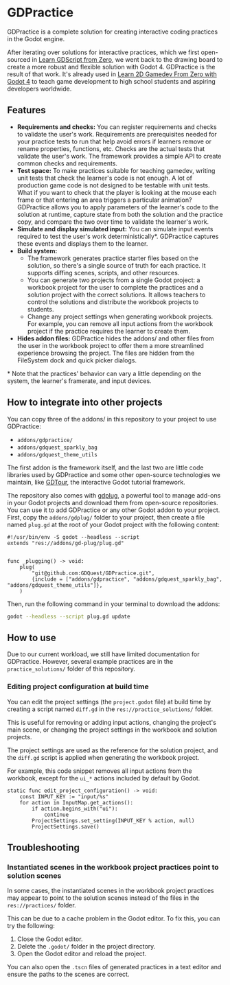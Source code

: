 # GDPractice

GDPractice is a complete solution for creating interactive coding practices in the Godot engine.

After iterating over solutions for interactive practices, which we first open-sourced in [Learn GDScript from Zero](https://github.com/GDQuest/learn-gdscript), we went back to the drawing board to create a more robust and flexible solution with Godot 4. GDPractice is the result of that work. It's already used in [Learn 2D Gamedev From Zero with Godot 4](https://school.gdquest.com/products/learn_2d_gamedev_godot_4/) to teach game development to high school students and aspiring developers worldwide.

## Features

- **Requirements and checks:** You can register requirements and checks to validate the user's work. Requirements are prerequisites needed for your practice tests to run that help avoid errors if learners remove or rename properties, functions, etc. Checks are the actual tests that validate the user's work. The framework provides a simple API to create common checks and requirements.
- **Test space:** To make practices suitable for teaching gamedev, writing unit tests that check the learner's code is not enough. A lot of production game code is not designed to be testable with unit tests. What if you want to check that the player is looking at the mouse each frame or that entering an area triggers a particular animation? GDPractice allows you to apply parameters of the learner's code to the solution at runtime, capture state from both the solution and the practice copy, and compare the two over time to validate the learner's work.
- **Simulate and display simulated input:** You can simulate input events required to test the user's work deterministically*. GDPractice captures these events and displays them to the learner.
- **Build system:**
    - The framework generates practice starter files based on the solution, so there's a single source of truth for each practice. It supports diffing scenes, scripts, and other resources.
    - You can generate two projects from a single Godot project: a workbook project for the user to complete the practices and a solution project with the correct solutions. It allows teachers to control the solutions and distribute the workbook projects to students.
    - Change any project settings when generating workbook projects. For example, you can remove all input actions from the workbook project if the practice requires the learner to create them.
- **Hides addon files:** GDPractice hides the addons/ and other files from the user in the workbook project to offer them a more streamlined experience browsing the project. The files are hidden from the FileSystem dock and quick picker dialogs.

\* Note that the practices' behavior can vary a little depending on the system, the learner's framerate, and input devices. 

## How to integrate into other projects

You can copy three of the addons/ in this repository to your project to use GDPractice:

- `addons/gdpractice/`
- `addons/gdquest_sparkly_bag`
- `addons/gdquest_theme_utils`

The first addon is the framework itself, and the last two are little code libraries used by GDPractice and some other open-source technologies we maintain, like [GDTour](https://github.com/GDQuest/gdtour), the interactive Godot tutorial framework.

The repository also comes with [gdplug](https://github.com/imjp94/gd-plug), a powerful tool to manage add-ons in your Godot projects and download them from open-source repositories. You can use it to add GDPractice or any other Godot addon to your project. First, copy the `addons/gdplug/` folder to your project, then create a file named `plug.gd` at the root of your Godot project with the following content:

```gdscript
#!/usr/bin/env -S godot --headless --script
extends "res://addons/gd-plug/plug.gd"


func _plugging() -> void:
	plug(
		"git@github.com:GDQuest/GDPractice.git",
		{include = ["addons/gdpractice", "addons/gdquest_sparkly_bag", "addons/gdquest_theme_utils"]},
	)
```

Then, run the following command in your terminal to download the addons:

```bash
godot --headless --script plug.gd update
```

## How to use

Due to our current workload, we still have limited documentation for GDPractice. However, several example practices are in the `practice_solutions/` folder of this repository.

### Editing project configuration at build time

You can edit the project settings (the `project.godot` file) at build time by creating a script named `diff.gd` in the `res://practice_solutions/` folder.

This is useful for removing or adding input actions, changing the project's main scene, or changing the project settings in the workbook and solution projects.

The project settings are used as the reference for the solution project, and the `diff.gd` script is applied when generating the workbook project.

For example, this code snippet removes all input actions from the workbook, except for the `ui_*` actions included by default by Godot.

```gdscript
static func edit_project_configuration() -> void:
	const INPUT_KEY := "input/%s"
	for action in InputMap.get_actions():
		if action.begins_with("ui"):
			continue
		ProjectSettings.set_setting(INPUT_KEY % action, null)
		ProjectSettings.save()
```

## Troubleshooting

### Instantiated scenes in the workbook project practices point to solution scenes

In some cases, the instantiated scenes in the workbook project practices may appear to point to the solution scenes instead of the files in the `res://practices/` folder.

This can be due to a cache problem in the Godot editor. To fix this, you can try the following:

1. Close the Godot editor.
2. Delete the `.godot/` folder in the project directory.
3. Open the Godot editor and reload the project.

You can also open the `.tscn` files of generated practices in a text editor and ensure the paths to the scenes are correct.